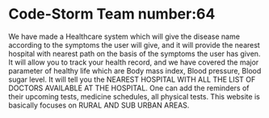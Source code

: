 # Code-Storm       Team number:64


We have made a Healthcare system which will give the disease name according to the symptoms the user will give, and it will provide the nearest hospital with nearest path on the basis of the symptoms the user has given.
It will allow you to track your health record, and we have covered the major parameter of healthy life which are Body mass index, Blood pressure, Blood sugar level.
It will tell you the NEAREST HOSPITAL WITH ALL THE LIST OF DOCTORS AVAILABLE AT THE HOSPITAL.
One can add the reminders of their upcoming tests, medicine schedules, all physical tests.
This website is basically focuses on RURAL AND SUB URBAN AREAS.
